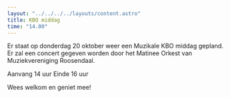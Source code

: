 ```yaml
---
layout: "../../../../layouts/content.astro"
title: KBO middag
time: "14.00"
---
```


Er staat op donderdag 20 oktober weer een Muzikale KBO middag gepland.
Er zal een concert gegeven worden door het Matinee Orkest van Muziekvereniging Roosendaal.

Aanvang 14 uur
Einde 16 uur

Wees welkom en geniet mee!
